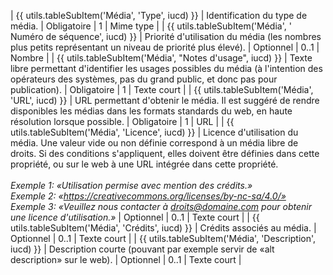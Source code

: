 | {{ utils.tableSubItem('Média', 'Type', iucd) }} | Identification du type de média. | Obligatoire | 1 | Mime type |
    | {{ utils.tableSubItem('Média', ' Numéro de séquence', iucd) }} | Priorité d'utilisation du média (les nombres plus petits représentant un niveau de priorité plus élevé). | Optionnel | 0..1 | Nombre |
    | {{ utils.tableSubItem('Média', "Notes d'usage", iucd) }} | Texte libre permettant d'identifier les usages possibles du média (à l'intention des opérateurs des systèmes, pas du grand public, et donc pas pour publication). | Obligatoire | 1 | Texte court |
    | {{ utils.tableSubItem('Média', 'URL', iucd) }} | URL permettant d'obtenir le média. Il est suggéré de rendre disponibles les médias dans les formats standards du web, en haute résolution lorsque possible. | Obligatoire | 1 | URL |
    | {{ utils.tableSubItem('Média', 'Licence', iucd) }} | Licence d'utilisation du média. Une valeur vide ou non définie correspond à un média libre de droits. Si des conditions s'appliquent, elles doivent être définies dans cette propriété, ou sur le web à une URL intégrée dans cette propriété.<br><br>_Exemple 1: «Utilisation permise avec mention des crédits.»<br>Exemple 2: «https://creativecommons.org/licenses/by-nc-sa/4.0/»<br>Exemple 3: «Veuillez nous contacter à droits@domaine.com pour obtenir une licence d'utilisation.»_ | Optionnel | 0..1 | Texte court |
    | {{ utils.tableSubItem('Média', 'Crédits', iucd) }} | Crédits associés au média. | Optionnel | 0..1 | Texte court |
    | {{ utils.tableSubItem('Média', 'Description', iucd) }} | Description courte (pouvant par exemple servir de «alt description» sur le web). | Optionnel | 0..1 | Texte court |

